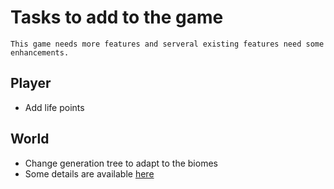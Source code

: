 # Tasks to add to the game
    This game needs more features and serveral existing features need some enhancements.

## Player
- Add life points

## World
- Change generation tree to adapt to the biomes
- Some details are available [here](WorldGeneration.md)
